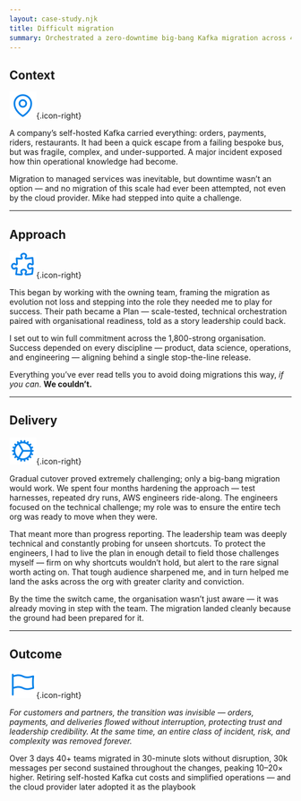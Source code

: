 ```yaml
---
layout: case-study.njk
title: Difficult migration
summary: Orchestrated a zero-downtime big-bang Kafka migration across 40+ teams that even the cloud provider adopted as their playbook. 
---
```


## Context

![Context](/assets/context.svg){.icon-right}

A company’s self-hosted Kafka carried everything: orders, payments, riders, restaurants. It had been a quick escape from a failing bespoke bus, but was fragile, complex, and under-supported. A major incident exposed how thin operational knowledge had become. 

Migration to managed services was inevitable, but downtime wasn’t an option — and no migration of this scale had ever been attempted, not even by the cloud provider. Mike had stepped into quite a challenge.

---

## Approach

![Approach](/assets/approach.svg){.icon-right}

This began by working with the owning team, framing the migration as evolution not loss and stepping into the role they needed me to play for success. Their path became a Plan — scale-tested, technical orchestration paired with organisational readiness, told as a story leadership could back.

I set out to win full commitment across the 1,800-strong organisation. Success depended on every discipline — product, data science, operations, and engineering — aligning behind a single stop-the-line release.

Everything you’ve ever read tells you to avoid doing migrations this way, *if you can*. **We couldn’t.**

---

## Delivery

![Delivery](/assets/delivery.svg){.icon-right}

Gradual cutover proved extremely challenging; only a big-bang migration would work. We spent four months hardening the approach — test harnesses, repeated dry runs, AWS engineers ride-along. The engineers focused on the technical challenge; my role was to ensure the entire tech org was ready to move when they were.

That meant more than progress reporting. The leadership team was deeply technical and constantly probing for unseen shortcuts. To protect the engineers, I had to live the plan in enough detail to field those challenges myself — firm on why shortcuts wouldn’t hold, but alert to the rare signal worth acting on. That tough audience sharpened me, and in turn helped me land the asks across the org with greater clarity and conviction.

By the time the switch came, the organisation wasn’t just aware — it was already moving in step with the team. The migration landed cleanly because the ground had been prepared for it.

---

## Outcome

![Delivery](/assets/outcome.svg){.icon-right}

*For customers and partners, the transition was invisible — orders, payments, and deliveries flowed without interruption, protecting trust and leadership credibility. At the same time, an entire class of incident, risk, and complexity was removed forever.*

Over 3 days 40+ teams migrated in 30-minute slots without disruption,  30k messages per second sustained throughout the changes, peaking 10–20× higher. Retiring self-hosted Kafka cut costs and simplified operations — and the cloud provider later adopted it as the playbook
